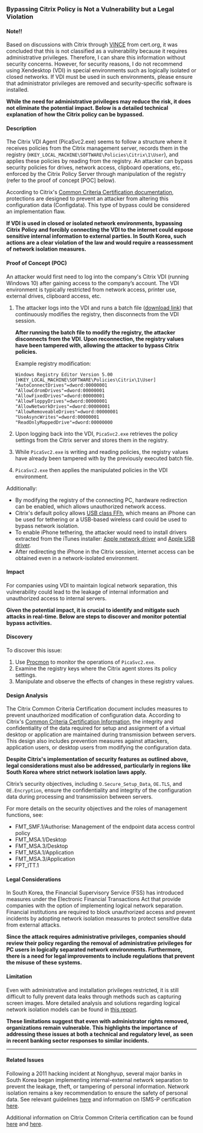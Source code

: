### Bypassing Citrix Policy is Not a Vulnerability but a Legal Violation

#### Note!!

Based on discussions with Citrix through [VINCE](https://kb.cert.org/vince/comm/case/1022/) from cert.org, it was concluded that this is not classified as a vulnerability because it requires administrative privileges. Therefore, I can share this information without security concerns. However, for security reasons, I do not recommend using Xendesktop (VDI) in special environments such as logically isolated or closed networks. If VDI must be used in such environments, please ensure that administrator privileges are removed and security-specific software is installed.

**While the need for administrative privileges may reduce the risk, it does not eliminate the potential impact. Below is a detailed technical explanation of how the Citrix policy can be bypassed.**

#### Description

The Citrix VDI Agent (PicaSvc2.exe) seems to follow a structure where it receives policies from the Citrix management server, records them in the registry (`HKEY_LOCAL_MACHINE\SOFTWARE\Policies\Citrix\1\User`), and applies these policies by reading from the registry. An attacker can bypass security policies for drives, network access, clipboard operations, etc., enforced by the Citrix Policy Server through manipulation of the registry (refer to the proof of concept [POC] below).

According to Citrix's [Common Criteria Certification documentation](http://www.citrix.com/about/legal/security-compliance/common-criteria.html), protections are designed to prevent an attacker from altering this configuration data (Configdata). This type of bypass could be considered an implementation flaw.

**If VDI is used in closed or isolated network environments, bypassing Citrix Policy and forcibly connecting the VDI to the internet could expose sensitive internal information to external parties. In South Korea, such actions are a clear violation of the law and would require a reassessment of network isolation measures.**

#### Proof of Concept (POC)

An attacker would first need to log into the company's Citrix VDI (running Windows 10) after gaining access to the company’s account. The VDI environment is typically restricted from network access, printer use, external drives, clipboard access, etc.

1. The attacker logs into the VDI and runs a batch file ([download link](https://windshock.github.io/bypass.zip)) that continuously modifies the registry, then disconnects from the VDI session.

   **After running the batch file to modify the registry, the attacker disconnects from the VDI. Upon reconnection, the registry values have been tampered with, allowing the attacker to bypass Citrix policies.**

   Example registry modification:

   ```plaintext
   Windows Registry Editor Version 5.00
   [HKEY_LOCAL_MACHINE\SOFTWARE\Policies\Citrix\1\User]
   "AutoConnectDrives"=dword:00000001
   "AllowCdromDrives"=dword:00000001
   "AllowFixedDrives"=dword:00000001
   "AllowFloppyDrives"=dword:00000001
   "AllowNetworkDrives"=dword:00000001
   "AllowRemoveableDrives"=dword:00000001
   "UseAsyncWrites"=dword:00000001
   "ReadOnlyMappedDrive"=dword:00000000
   ```

2. Upon logging back into the VDI, `PicaSvc2.exe` retrieves the policy settings from the Citrix server and stores them in the registry.
3. While `PicaSvc2.exe` is writing and reading policies, the registry values have already been tampered with by the previously executed batch file.
4. `PicaSvc2.exe` then applies the manipulated policies in the VDI environment.

Additionally:

- By modifying the registry of the connecting PC, hardware redirection can be enabled, which allows unauthorized network access.
- Citrix's default policy allows [USB class FFh](https://www.usb.org/defined-class-codes#anchor_BaseClassFFh), which means an iPhone can be used for tethering or a USB-based wireless card could be used to bypass network isolation.
- To enable iPhone tethering, the attacker would need to install drivers extracted from the iTunes installer: [Apple network driver](https://windshock.github.io/applenetworkdriver.zip) and [Apple USB driver](https://windshock.github.io/appleusbdriver.zip).
- After redirecting the iPhone in the Citrix session, internet access can be obtained even in a network-isolated environment.

#### Impact

For companies using VDI to maintain logical network separation, this vulnerability could lead to the leakage of internal information and unauthorized access to internal servers.

**Given the potential impact, it is crucial to identify and mitigate such attacks in real-time. Below are steps to discover and monitor potential bypass activities.**

#### Discovery

To discover this issue:

1. Use [Procmon](https://learn.microsoft.com/en-us/sysinternals/downloads/procmon) to monitor the operations of `PicaSvc2.exe`.
2. Examine the registry keys where the Citrix agent stores its policy settings.
3. Manipulate and observe the effects of changes in these registry values.

#### Design Analysis

The Citrix Common Criteria Certification document includes measures to prevent unauthorized modification of configuration data. According to Citrix's [Common Criteria Certification Information](https://www.citrix.com/about/legal/security-compliance/common-criteria.html), the integrity and confidentiality of the data required for setup and assignment of a virtual desktop or application are maintained during transmission between servers. This design also includes prevention measures against attackers, application users, or desktop users from modifying the configuration data.

**Despite Citrix's implementation of security features as outlined above, legal considerations must also be addressed, particularly in regions like South Korea where strict network isolation laws apply.**

Citrix’s security objectives, including `O.Secure_Setup_Data`, `OE.TLS`, and `OE.Encryption`, ensure the confidentiality and integrity of the configuration data during processing and transmission between servers.

For more details on the security objectives and the roles of management functions, see:

- FMT_SMF.1/Authorise: Management of the endpoint data access control policy
- FMT_MSA.1/Desktop
- FMT_MSA.3/Desktop
- FMT_MSA.1/Application
- FMT_MSA.3/Application
- FPT_ITT.1

#### Legal Considerations

In South Korea, the Financial Supervisory Service (FSS) has introduced measures under the Electronic Financial Transactions Act that provide companies with the option of implementing logical network separation. Financial institutions are required to block unauthorized access and prevent incidents by adopting network isolation measures to protect sensitive data from external attacks.

**Since the attack requires administrative privileges, companies should review their policy regarding the removal of administrative privileges for PC users in logically separated network environments. Furthermore, there is a need for legal improvements to include regulations that prevent the misuse of these systems.**

#### Limitation

Even with administrative and installation privileges restricted, it is still difficult to fully prevent data leaks through methods such as capturing screen images. More detailed analysis and solutions regarding logical network isolation models can be found in [this report](https://koreascience.kr/article/JAKO202031064817799.pdf).

**These limitations suggest that even with administrator rights removed, organizations remain vulnerable. This highlights the importance of addressing these issues at both a technical and regulatory level, as seen in recent banking sector responses to similar incidents.**

---

#### Related Issues

Following a 2011 hacking incident at Nonghyup, several major banks in South Korea began implementing internal-external network separation to prevent the leakage, theft, or tampering of personal information. Network isolation remains a key recommendation to ensure the safety of personal data. See relevant guidelines [here](https://blogger.pe.kr/618) and information on ISMS-P certification [here](https://itwiki.kr/w/ISMS-P_%EC%9D%B8%EC%A6%9D_%EA%B8%B0%EC%A4%80_2.6.7.%EC%9D%B8%ED%84%B0%EB%84%B7_%EC%A0%91%EC%86%8D_%ED%86%B5%EC%A0%9C).

Additional information on Citrix Common Criteria certification can be found [here](http://www.bikorea.net/news/articleView.html?idxno=11295) and [here](http://www.citrix.com/about/legal/security-compliance/common-criteria.html).
<!--stackedit_data:
eyJoaXN0b3J5IjpbMTc0NTQ5ODg2MywtMTM3MDYwNjI3NCwtOD
Y1NjE5Njg3LDE0Mjc4ODgzNzYsLTE1NDk2NjkzNDIsMTMxNDAy
ODgxMCwxMzUzMjI0NSwxOTI1NDg2NzkxLDE5OTEzNTIzMjgsLT
ExMjcwMDk3MzMsLTE4MjQ1MTk5OTVdfQ==
-->